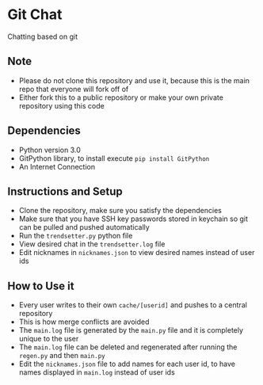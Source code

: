 # Git Chat
Chatting based on git

## Note
* Please do not clone this repository and use it, because this is the main repo that everyone will fork off of
* Either fork this to a public repository or make your own private repository using this code

## Dependencies
* Python version 3.0
* GitPython library, to install execute `pip install GitPython`
* An Internet Connection

## Instructions and Setup
* Clone the repository, make sure you satisfy the dependencies
* Make sure that you have SSH key passwords stored in keychain so git can be pulled and pushed automatically
* Run the `trendsetter.py` python file
* View desired chat in the `trendsetter.log` file
* Edit nicknames in `nicknames.json` to view desired names instead of user ids

## How to Use it
* Every user writes to their own `cache/[userid]` and pushes to a central repository
* This is how merge conflicts are avoided
* The `main.log` file is generated by the `main.py` file and it is completely unique to the user
* The `main.log` file can be deleted and regenerated after running the `regen.py` and then `main.py`
* Edit the `nicknames.json` file to add names for each user id, to have names displayed in `main.log` instead of user ids
